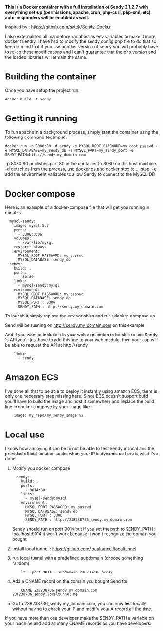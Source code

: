 **This is a Docker container with a full installation of Sendy 2.1.2.7 with everything set-up (permissions, apache, cron, php-curl, php-xml, etc) auto-responders will be enabled as well.**

Inspired by :  https://github.com/svtek/Sendy-Docker

I also externalized all mandatory variables as env variables to make it more docker friendly.
I have had to modify the sendy config.php file to do that so keep in mind that if you use another version of sendy you will probably have to re-do these modifications and I can't guarantee that the php version and the loaded libraries will remain the same.

# Building the container
 Once you have setup the project run:  

```
docker build -t sendy
```


# Getting it running
To run apache in a background process, simply start the container using the following command  (example):
```
docker run -p 8080:80 -d sendy -e MYSQL_ROOT_PASSWORD=my_root_passwd -e MYSQL_DATABASE=my_sendy_db -e MYSQL_PORT=my_sendy_port -e SENDY_PATH=http://sendy.my_domain.com
```

-p 8080:80 publishes port 80 in the container to 8080 on the host machine.
-d detaches from the process, use docker ps and docker stop to … stop.
-e add the environment variables to allow Sendy to connect to the MySQL DB

# Docker compose
Here is an example of a docker-compose file that will get you running in minutes

```
  mysql-sendy:
    image: mysql:5.7
    ports:
      - 3306:3306
    volumes:
      - /var/lib/mysql
    restart: always
    environment:
      MYSQL_ROOT_PASSWORD: my_passwd
      MYSQL_DATABASE: sendy_db
  sendy:
    build: .
    ports:
      - 80:80
    links:
      - mysql-sendy:mysql
    environment:
      MYSQL_ROOT_PASSWORD: my_passwd
      MYSQL_DATABASE: sendy_db
      MYSQL_PORT : 3306
      SENDY_PATH : http://sendy.my_domain.com
```

To launch it simply replace the env variables and run :
docker-compose up

Send will be running on http://sendy.my_domain.com on this example

And if you want to include it in your web application to be able to use Sendy 's API you'll just have to add this line to your web module, then your app will be able to request the API at http://sendy 

```
    links:
      - sendy
```

# Amazon ECS
I've done all that to be able to deploy it instantly using amazon ECS, there is only one necessary step missing here. 
Since ECS doesn't support build you'll have to build the image and host it somewhere and replace the build line in docker compose by your image like :


```
    image: my_repo/my_sendy_image:v2
```

# Local use
I know how annoying it can be to not be able to test Sendy in local and the provided official solution sucks when your IP is dynamic so here is what I've done.

1. Modify you docker compose
    ```
      sendy:
        build: .
        ports:
          - 9014:80
        links:
          - mysql-sendy:mysql
        environment:
          MYSQL_ROOT_PASSWORD: my_passwd
          MYSQL_DATABASE: sendy_db
          MYSQL_PORT : 3306
          SENDY_PATH : http://238238736_sendy.my_domain.com
    ```

    Sendy should run on port 9014 but if you set the path to SENDY_PATH : localhost:9014 it won't work because it won't recognize the domain you bought

1. Install local tunnel :
    https://github.com/localtunnel/localtunnel
    
1. run local tunnel with a predefined subdomain (choose something random)
    ```
        lt --port 9014 --subdomain 238238736_sendy
    ```
    
1. Add a CNAME record on the domain you bought Send for
    ```
        CNAME 238238736_sendy.my_domain.com 238238736_sendy.localtunnel.me
    ```

1. Go to 238238736_sendy.my_domain.com, you can now test locally without having to check your IP and modify your A record all the time.

If you have more than one developer make the SENDY_PATH a variable on your machine and add as many CNAME records as you have developers.
